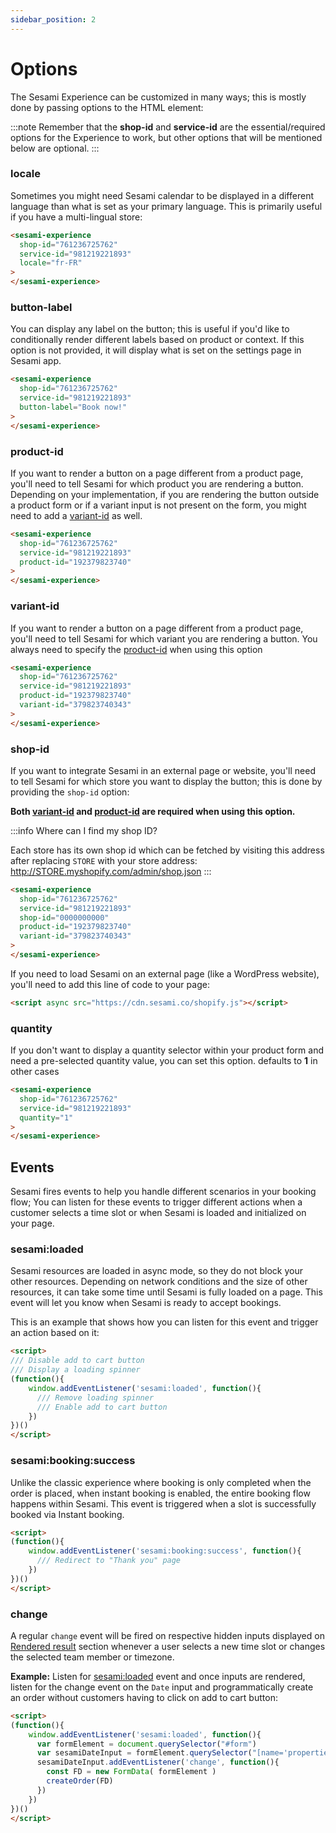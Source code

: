 ```yaml
---
sidebar_position: 2
---
```


# Options

The Sesami Experience can be customized in many ways; this is mostly done by passing options to the HTML element:

:::note
Remember that the **shop-id** and **service-id** are the essential/required options for the Experience to work, but other options that will be mentioned below are optional.
:::

### locale
Sometimes you might need Sesami calendar to be displayed in a different language than what is set as your primary language. This is primarily useful if you have a multi-lingual store:

```html {4}
<sesami-experience
  shop-id="761236725762"
  service-id="981219221893"
  locale="fr-FR"
>
</sesami-experience>
```

### button-label
You can display any label on the button; this is useful if you'd like to conditionally render different labels based on product or context. If this option is not provided, it will display what is set on the settings page in Sesami app.

```html {4}
<sesami-experience
  shop-id="761236725762"
  service-id="981219221893"
  button-label="Book now!"
>
</sesami-experience>
```

### product-id
If you want to render a button on a page different from a product page, you'll need to tell Sesami for which product you are rendering a button. Depending on your implementation, if you are rendering the button outside a product form or if a variant input is not present on the form, you might need to add a [variant-id](#variant-id) as well.

```html {4}
<sesami-experience
  shop-id="761236725762"
  service-id="981219221893"
  product-id="192379823740"
>
</sesami-experience>
```

### variant-id
If you want to render a button on a page different from a product page, you'll need to tell Sesami for which variant you are rendering a button. You always need to specify the [product-id](#product-id) when using this option

```html {4}
<sesami-experience
  shop-id="761236725762"
  service-id="981219221893"
  product-id="192379823740"
  variant-id="379823740343"
>
</sesami-experience>
```

### shop-id
If you want to integrate Sesami in an external page or website, you'll need to tell Sesami for which store you want to display the button; this is done by providing the `shop-id` option:

**Both [variant-id](#variant-id) and [product-id](#product-id) are required when using this option.**

:::info Where can I find my shop ID?

Each store has its own shop id which can be fetched by visiting this address after replacing `STORE` with your store address: http://STORE.myshopify.com/admin/shop.json
:::

```html {4}
<sesami-experience
  shop-id="761236725762"
  service-id="981219221893"
  shop-id="0000000000"
  product-id="192379823740"
  variant-id="379823740343"
>
</sesami-experience>
```

If you need to load Sesami on an external page (like a WordPress website), you'll need to add this line of code to your page:

```html
<script async src="https://cdn.sesami.co/shopify.js"></script>
```




### quantity
If you don't want to display a quantity selector within your product form and need a pre-selected quantity value, you can set this option. defaults to **1** in other cases

```html {4}
<sesami-experience
  shop-id="761236725762"
  service-id="981219221893"
  quantity="1"
>
</sesami-experience>
```

## Events

Sesami fires events to help you handle different scenarios in your booking flow; You can listen for these events to trigger different actions when a customer selects a time slot or when Sesami is loaded and initialized on your page.

### sesami:loaded
Sesami resources are loaded in async mode, so they do not block your other resources. Depending on network conditions and the size of other resources, it can take some time until Sesami is fully loaded on a page. This event will let you know when Sesami is ready to accept bookings.

This is an example that shows how you can listen for this event and trigger an action based on it:

```html title="Example" {5}
<script>
/// Disable add to cart button
/// Display a loading spinner
(function(){
    window.addEventListener('sesami:loaded', function(){
      /// Remove loading spinner
      /// Enable add to cart button
    })
})()
</script>
```

### sesami:booking:success
Unlike the classic experience where booking is only completed when the order is placed,
when instant booking is enabled, the entire booking flow happens within Sesami.
This event is triggered when a slot is successfully booked via Instant booking.

```html title="Example" {4}
<script>
(function(){
    window.addEventListener('sesami:booking:success', function(){
      /// Redirect to "Thank you" page
    })
})()
</script>
```


### change

A regular `change` event will be fired on respective hidden inputs displayed on [Rendered result](#rendered-result) section whenever a user selects a new time slot or changes the selected team member or timezone.

**Example:** Listen for [sesami:loaded](#sesamiloaded) event and once inputs are rendered, listen for the change event on the `Date` input and programmatically create an order without customers having to click on add to cart button:

```html title="Example" {6}
<script>
(function(){
    window.addEventListener('sesami:loaded', function(){
      var formElement = document.querySelector("#form")
      var sesamiDateInput = formElement.querySelector("[name='properties[Date]']")
      sesamiDateInput.addEventListener('change', function(){
        const FD = new FormData( formElement )
        createOrder(FD)
      })
    })
})()
</script>
```

